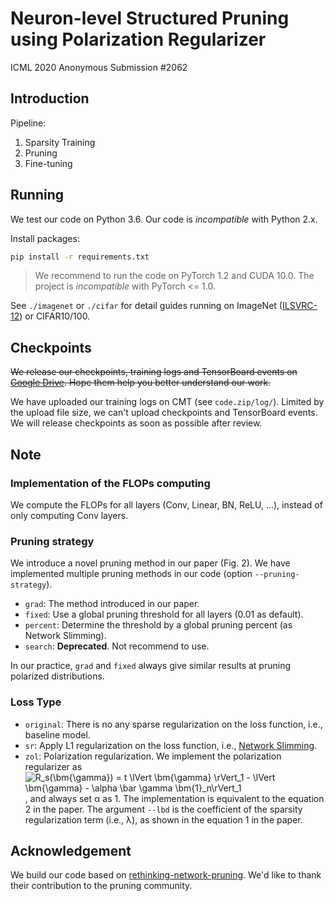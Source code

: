 # Neuron-level Structured Pruning using Polarization Regularizer

ICML 2020 Anonymous Submission #2062

## Introduction

Pipeline:

1. Sparsity Training
2. Pruning
3. Fine-tuning

##  Running

We test our code on Python 3.6. Our code is *incompatible* with Python 2.x.

Install packages:

```bash
pip install -r requirements.txt
```

> We recommend to run the code on PyTorch 1.2 and CUDA 10.0. The project is *incompatible* with PyTorch <= 1.0.

See `./imagenet` or `./cifar` for detail guides running on ImageNet ([ILSVRC-12](http://image-net.org/challenges/LSVRC/2012/)) or CIFAR10/100.

## Checkpoints

~~We release our checkpoints, training logs and TensorBoard events on [Google Drive](#). Hope them help you better understand our work.~~

We have uploaded our training logs on CMT (see `code.zip/log/`). Limited by the upload file size, we can't upload checkpoints and TensorBoard events. We will release checkpoints as soon as possible after review.

## Note

### Implementation of the FLOPs computing

We compute the FLOPs for all layers (Conv, Linear, BN, ReLU, ...), instead of only computing Conv layers.

### Pruning strategy

We introduce a novel pruning method in our paper (Fig. 2). We have implemented multiple pruning methods in our code (option `--pruning-strategy`).

- `grad`: The method introduced in our paper.
- `fixed`: Use a global pruning threshold for all layers (0.01 as default).
- `percent`: Determine the threshold by a global pruning percent (as Network Slimming).
- `search`: **Deprecated**. Not recommend to use.

In our practice, `grad` and `fixed` always give similar results at pruning polarized distributions.

### Loss Type

- `original`: There is no any sparse regularization on the loss function, i.e., baseline model.
- `sr`: Apply L1 regularization on the loss function, i.e., [Network Slimming](https://arxiv.org/abs/1708.06519).
- `zol`: Polarization regularization. We implement the polarization regularizer as <img src="https://latex.codecogs.com/svg.latex?R_s(\bm{\gamma})&space;=&space;t&space;\lVert&space;\bm{\gamma}&space;\rVert_1&space;-&space;\lVert&space;\bm{\gamma}&space;-&space;\alpha&space;\bar&space;\gamma&space;\bm{1}_n\rVert_1" title="R_s(\bm{\gamma}) = t \lVert \bm{\gamma} \rVert_1 - \lVert \bm{\gamma} - \alpha \bar \gamma \bm{1}_n\rVert_1" />, and always set α as 1. The implementation is equivalent to the equation 2 in the paper. The argument `--lbd` is the coefficient of the sparsity regularization term (i.e., λ), as shown in the equation 1 in the paper.



## Acknowledgement

We build our code based on [rethinking-network-pruning](https://github.com/Eric-mingjie/rethinking-network-pruning). We'd like to thank their contribution to the pruning community.

